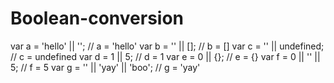 # Boolean-conversion


var a = 'hello' || ''; // a = 'hello'
var b = '' || []; // b = []
var c = '' || undefined; // c = undefined
var d = 1 || 5; // d = 1
var e = 0 || {}; // e = {}
var f = 0 || '' || 5; // f = 5
var g = '' || 'yay' || 'boo'; // g = 'yay'

